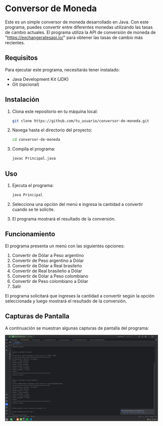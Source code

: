 # Conversor de Moneda

Este es un simple conversor de moneda desarrollado en Java. Con este programa, puedes convertir entre diferentes monedas utilizando las tasas de cambio actuales. El programa utiliza la API de conversión de moneda de "https://exchangeratesapi.io/" para obtener las tasas de cambio más recientes.

## Requisitos

Para ejecutar este programa, necesitarás tener instalado:
- Java Development Kit (JDK)
- Git (opcional)

## Instalación

1. Clona este repositorio en tu máquina local:

    ```bash
    git clone https://github.com/tu_usuario/conversor-de-moneda.git
    ```

2. Navega hasta el directorio del proyecto:

    ```bash
    cd conversor-de-moneda
    ```

3. Compila el programa:

    ```bash
    javac Principal.java
    ```

## Uso

1. Ejecuta el programa:

    ```bash
    java Principal
    ```

2. Selecciona una opción del menú e ingresa la cantidad a convertir cuando se te solicite.

3. El programa mostrará el resultado de la conversión.

## Funcionamiento

El programa presenta un menú con las siguientes opciones:
1. Convertir de Dólar a Peso argentino
2. Convertir de Peso argentino a Dólar
3. Convertir de Dólar a Real brasileño
4. Convertir de Real brasileño a Dólar
5. Convertir de Dólar a Peso colombiano
6. Convertir de Peso colombiano a Dólar
7. Salir

El programa solicitará que ingreses la cantidad a convertir según la opción seleccionada y luego mostrará el resultado de la conversión.
## Capturas de Pantalla

A continuación se muestran algunas capturas de pantalla del programa:

![Conversor de Moneda](images/screenshot.png)